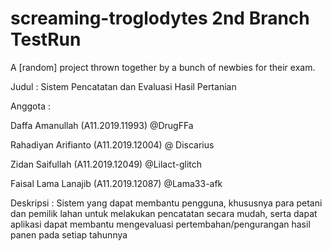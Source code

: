 # screaming-troglodytes 2nd Branch TestRun
A [random] project thrown together by a bunch of newbies for their exam.

Judul : Sistem Pencatatan dan Evaluasi Hasil Pertanian

Anggota :

Daffa Amanullah (A11.2019.11993) @DrugFFa

Rahadiyan Arifianto (A11.2019.12004) @ Discarius

Zidan Saifullah (A11.2019.12049) @Lilact-glitch

Faisal Lama Lanajib (A11.2019.12087) @Lama33-afk


Deskripsi : Sistem yang dapat membantu pengguna, khususnya para petani dan pemilik lahan untuk melakukan pencatatan secara mudah, serta dapat aplikasi dapat membantu mengevaluasi pertembahan/pengurangan hasil panen pada setiap tahunnya
